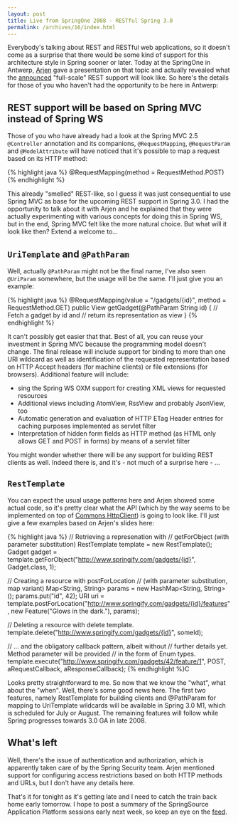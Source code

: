 ```yaml
---
layout: post
title: Live from SpringOne 2008 - RESTful Spring 3.0
permalink: /archives/16/index.html
---
```

Everybody's talking about REST and RESTful web applications, so it
doesn't come as a surprise that there would be some kind of support
for this architecture style in Spring sooner or later.  Today at the
SpringOne in Antwerp, [Arjen](http://blog.springsource.com/author/arjenp/) gave a
presentation on that topic and actually revealed what the [announced](http://www.springify.com/archives/15)
"full-scale" REST support will look like. So here's the
details for those of you who haven't had the opportunity to be here in
Antwerp:

## REST support will be based on Spring MVC instead of Spring WS
Those of you who have already had a look at the Spring MVC 2.5
`@Controller` annotation and its companions, `@RequestMapping`,
`@RequestParam` and `@ModelAttribute` will have noticed that it's possible
to map a request based on its HTTP method:

{% highlight java %}
@RequestMapping(method = RequestMethod.POST)
{% endhighlight %}

This already "smelled" REST-like, so I guess it was just
consequential to use Spring MVC as base for the upcoming REST support
in Spring 3.0. I had the opportunity to talk about it with Arjen and
he explained that they were actually experimenting with various
concepts for doing this in Spring WS, but in the end, Spring MVC felt
like the more natural choice.  But what will it look like then? Extend
a welcome to...

## `UriTemplate` and `@PathParam`

Well, actually `@PathParam` might not
be the final name, I've also seen `@UriParam` somewhere, but the usage
will be the same. I'll just give you an example:

{% highlight java %}
@RequestMapping(value = "/gadgets/{id}", method = RequestMethod.GET)
public View getGadget(@PathParam String id) { 
    // Fetch a gadget by id and 
    // return its representation as view 
}
{% endhighlight %}

It can't possibly get easier that that. Best of all, you can reuse
your investment in Spring MVC because the programming model doesn't
change. The final release will include support for binding to more
than one URI wildcard as well as identification of the requested
representation based on HTTP Accept headers (for machine clients) or
file extensions (for browsers).
Additional feature will include: 

- sing the Spring WS OXM support for creating XML views for requested resources
- Additional views including AtomView, RssView and probably JsonView, too
- Automatic generation and evaluation of HTTP ETag Header entries for caching purposes implemented as servlet
  filter
- Interpretation of hidden form fields as HTTP method (as HTML only
  allows GET and POST in forms) by means of a servlet filter

You might wonder whether there will be any support for building REST
clients as well. Indeed there is, and it's - not much of a surprise
here - ...

## `RestTemplate`

You can expect the usual usage patterns here and
Arjen showed some actual code, so it's pretty clear what the API
(which by the way seems to be implemented on top of [Commons HttpClient](http://hc.apache.org/httpclient-3.x/)) is
going to look like. I'll just give a few examples based on Arjen's
slides here:

{% highlight java %}
// Retrieving a represenation with 
// getForObject (with parameter substitution) 
RestTemplate template = new RestTemplate(); 
Gadget gadget = template.getForObject("http://www.springify.com/gadgets/{id}", 
                                      Gadget.class, 1);

// Creating a resource with postForLocation 
// (with parameter substitution, map variant) 
Map<String, String> params = new HashMap<String, String>(); 
params.put("id", 42); 
URI uri = template.postForLocation("http://www.springify.com/gadgets/{id}/features", 
                                   new Feature("Glows in the dark."), params);

// Deleting a resource with delete template.
template.delete("http://www.springify.com/gadgets/{id}", someId);

// ... and the obligatory callback pattern, albeit without 
// further details yet. Method parameter will be provided 
// in the form of Enum types.  
template.execute("http://www.springify.com/gadgets/42/feature/1", 
                 POST, aRequestCallback, aResponseCallback);
{% endhighlight %}C

Looks pretty straightforward to me. So now that we know the
"what", what about the "when". Well, there's some
good news here. The first two features, namely RestTemplate for
building clients and @PathParam for mapping to UriTemplate wildcards
will be available in Spring 3.0 M1, which is scheduled for July or
August. The remaining features will follow while Spring progresses
towards 3.0 GA in late 2008.

## What's left

Well, there's the issue of authentication and
authorization, which is apparently taken care of by the Spring
Security team. Arjen mentioned support for configuring access
restrictions based on both HTTP methods and URLs, but I don't have any
details here.

That's it for tonight as it's getting late and I need to catch the
train back home early tomorrow. I hope to post a summary of the
SpringSource Application Platform sessions early next week, so keep an
eye on the [feed](http://feeds.feedburner.com/Springify).
